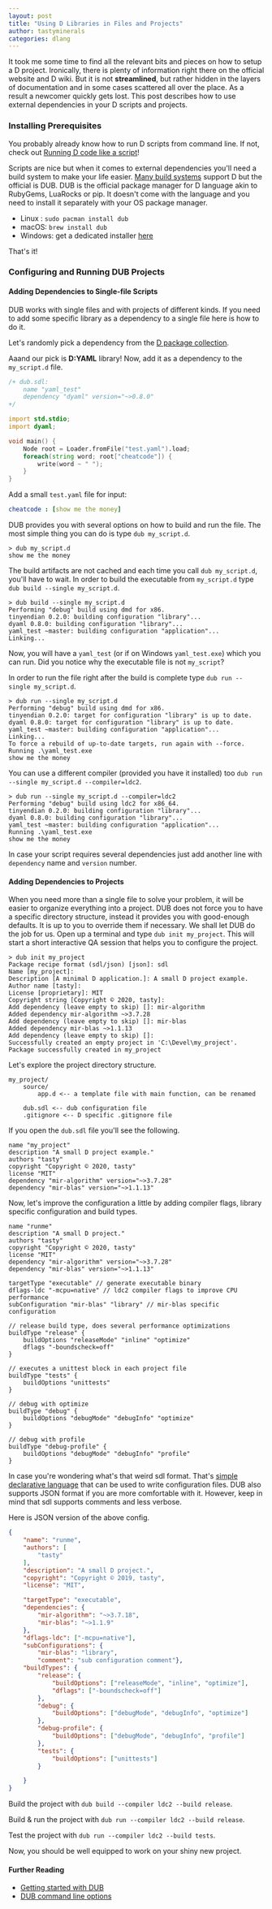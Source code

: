 ```yaml
---
layout: post
title: "Using D Libraries in Files and Projects"
author: tastyminerals
categories: dlang
---
```


It took me some time to find all the relevant bits and pieces on how to setup a D project.
Ironically, there is plenty of information right there on the official website and D wiki.
But it is not **streamlined**, but rather hidden in the layers of documentation and in some cases scattered all over the place.
As a result a newcomer quickly gets lost.
This post describes how to use external dependencies in your D scripts and projects.

### Installing Prerequisites

You probably already know how to run D scripts from command line.
If not, check out [Running D code like a script](https://wiki.dlang.org/Getting_Started)!

Scripts are nice but when it comes to external dependencies you'll need a build system to make your life easier.
[Many build systems](https://wiki.dlang.org/Build_Tools) support D but the official is DUB.
DUB is the official package manager for D language akin to RubyGems, LuaRocks or pip.
It doesn't come with the language and you need to install it separately with your OS package manager.

* Linux : `sudo pacman install dub`
* macOS: `brew install dub`
* Windows: get a dedicated installer [here](https://github.com/dlang/dub/releases)

That's it!

### Configuring and Running DUB Projects

#### Adding Dependencies to Single-file Scripts

DUB works with single files and with projects of different kinds.
If you need to add some specific library as a dependency to a single file here is how to do it.

Let's randomly pick a dependency from the [D package collection](https://code.dlang.org).

Aaand our pick is **D:YAML** library!
Now, add it as a dependency to the `my_script.d` file.

```d
/+ dub.sdl:
    name "yaml_test"
    dependency "dyaml" version="~>0.8.0"
+/

import std.stdio;
import dyaml;

void main() {
    Node root = Loader.fromFile("test.yaml").load;
    foreach(string word; root["cheatcode"]) {
        write(word ~ " ");
    }
}
```

Add a small `test.yaml` file for input:

```yaml
cheatcode : [show me the money]
```

DUB provides you with several options on how to build and run the file.
The most simple thing you can do is type `dub my_script.d`.

```
> dub my_script.d
show me the money
```

The build artifacts are not cached and each time you call `dub my_script.d`, you'll have to wait.
In order to build the executable from `my_script.d` type `dub build --single my_script.d`.

```
> dub build --single my_script.d
Performing "debug" build using dmd for x86.
tinyendian 0.2.0: building configuration "library"...
dyaml 0.8.0: building configuration "library"...
yaml_test ~master: building configuration "application"...
Linking...
```

Now, you will have a `yaml_test` (or if on Windows `yaml_test.exe`) which you can run.
Did you notice why the executable file is not `my_script`?

In order to run the file right after the build is complete type `dub run --single my_script.d`.

```
> dub run --single my_script.d
Performing "debug" build using dmd for x86.
tinyendian 0.2.0: target for configuration "library" is up to date.
dyaml 0.8.0: target for configuration "library" is up to date.
yaml_test ~master: building configuration "application"...
Linking...
To force a rebuild of up-to-date targets, run again with --force.
Running .\yaml_test.exe
show me the money
```

You can use a different compiler (provided you have it installed) too `dub run --single my_script.d --compiler=ldc2`.

```
> dub run --single my_script.d --compiler=ldc2
Performing "debug" build using ldc2 for x86_64.
tinyendian 0.2.0: building configuration "library"...
dyaml 0.8.0: building configuration "library"...
yaml_test ~master: building configuration "application"...
Running .\yaml_test.exe
show me the money
```

In case your script requires several dependencies just add another line with `dependency` name and `version` number.

#### Adding Dependencies to Projects

When you need more than a single file to solve your problem, it will be easier to organize everything into a project.
DUB does not force you to have a specific directory structure, instead it provides you with good-enough defaults.
It is up to you to override them if necessary.
We shall let DUB do the job for us.
Open up a terminal and type `dub init my_project`.
This will start a short interactive QA session that helps you to configure the project.

```
> dub init my_project
Package recipe format (sdl/json) [json]: sdl
Name [my_project]:
Description [A minimal D application.]: A small D project example.
Author name [tasty]:
License [proprietary]: MIT
Copyright string [Copyright © 2020, tasty]:
Add dependency (leave empty to skip) []: mir-algorithm
Added dependency mir-algorithm ~>3.7.28
Add dependency (leave empty to skip) []: mir-blas
Added dependency mir-blas ~>1.1.13
Add dependency (leave empty to skip) []:
Successfully created an empty project in 'C:\Devel\my_project'.
Package successfully created in my_project
```

Let's explore the project directory structure.

```
my_project/
    source/
        app.d <-- a template file with main function, can be renamed

    dub.sdl <-- dub configuration file
    .gitignore <-- D specific .gitignore file
```

If you open the `dub.sdl` file you'll see the following.

```sdl
name "my_project"
description "A small D project example."
authors "tasty"
copyright "Copyright © 2020, tasty"
license "MIT"
dependency "mir-algorithm" version="~>3.7.28"
dependency "mir-blas" version="~>1.1.13"
```

Now, let's improve the configuration a little by adding compiler flags, library specific configuration and build types.

```sdl
name "runme"
description "A small D project."
authors "tasty"
copyright "Copyright © 2020, tasty"
license "MIT"
dependency "mir-algorithm" version="~>3.7.28"
dependency "mir-blas" version="~>1.1.13"

targetType "executable" // generate executable binary
dflags-ldc "-mcpu=native" // ldc2 compiler flags to improve CPU performance
subConfiguration "mir-blas" "library" // mir-blas specific configuration

// release build type, does several performance optimizations
buildType "release" {
    buildOptions "releaseMode" "inline" "optimize"
    dflags "-boundscheck=off"
}

// executes a unittest block in each project file
buildType "tests" {
    buildOptions "unittests"
}

// debug with optimize
buildType "debug" {
    buildOptions "debugMode" "debugInfo" "optimize"
}

// debug with profile
buildType "debug-profile" {
    buildOptions "debugMode" "debugInfo" "profile"
}
```

In case you're wondering what's that weird sdl format.
That's [simple declarative language](https://sdlang.org) that can be used to write configuration files.
DUB also supports JSON format if you are more comfortable with it.
However, keep in mind that sdl supports comments and less verbose.

Here is JSON version of the above config.

```json
{
    "name": "runme",
    "authors": [
        "tasty"
    ],
    "description": "A small D project.",
    "copyright": "Copyright © 2019, tasty",
    "license": "MIT",

    "targetType": "executable",
    "dependencies": {
        "mir-algorithm": "~>3.7.18",
        "mir-blas": "~>1.1.9"
    },
    "dflags-ldc": ["-mcpu=native"],
    "subConfigurations": {
        "mir-blas": "library",
        "comment": "sub configuration comment"},
    "buildTypes": {
        "release": {
            "buildOptions": ["releaseMode", "inline", "optimize"],
            "dflags": ["-boundscheck=off"]
        },
        "debug": {
            "buildOptions": ["debugMode", "debugInfo", "optimize"]
        },
        "debug-profile": {
            "buildOptions": ["debugMode", "debugInfo", "profile"]
        },
        "tests": {
            "buildOptions": ["unittests"]
        }

    }
}
```

Build the project with `dub build --compiler ldc2 --build release`.

Build & run the project with `dub run --compiler ldc2 --build release`.

Test the project with `dub run --compiler ldc2 --build tests`.

Now, you should be well equipped to work on your shiny new project.

#### Further Reading

* [Getting started with DUB](https://dub.pm/getting_started)
* [DUB command line options](https://dub.pm/commandline.html)